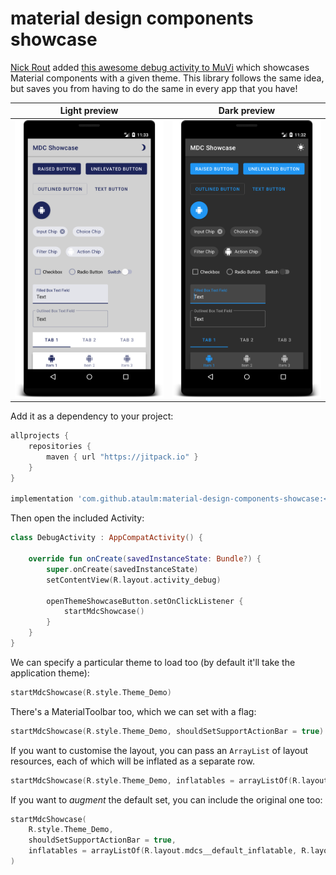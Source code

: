 material design components showcase
===================================

[Nick Rout](https://twitter.com/ricknout) added [this awesome debug activity to MuVi](https://github.com/ataulm/muvi/pull/27) which showcases Material components with a given theme. This library follows the same idea, but saves you from having to do the same in every app that you have!

Light preview | Dark preview
---|---
![light mode](./light.png) | ![dark mode](./dark.png)

Add it as a dependency to your project:

```groovy
allprojects {
    repositories {
        maven { url "https://jitpack.io" }
    }
}

implementation 'com.github.ataulm:material-design-components-showcase:<latest-release-or-commit>'
```

Then open the included Activity:

```kotlin
class DebugActivity : AppCompatActivity() {

    override fun onCreate(savedInstanceState: Bundle?) {
        super.onCreate(savedInstanceState)
        setContentView(R.layout.activity_debug)

        openThemeShowcaseButton.setOnClickListener {
            startMdcShowcase()
        }
    }
}
```

We can specify a particular theme to load too (by default it'll take the application theme):

```kotlin
startMdcShowcase(R.style.Theme_Demo)
```

There's a MaterialToolbar too, which we can set with a flag:

```kotlin
startMdcShowcase(R.style.Theme_Demo, shouldSetSupportActionBar = true)
```

If you want to customise the layout, you can pass an `ArrayList` of layout resources, each of which will be inflated as a separate row.

```kotlin
startMdcShowcase(R.style.Theme_Demo, inflatables = arrayListOf(R.layout.demo_custom_inflatable))
```

If you want to _augment_ the default set, you can include the original one too:

```kotlin
startMdcShowcase(
    R.style.Theme_Demo,
    shouldSetSupportActionBar = true,
    inflatables = arrayListOf(R.layout.mdcs__default_inflatable, R.layout.demo_custom_inflatable)
)
```
